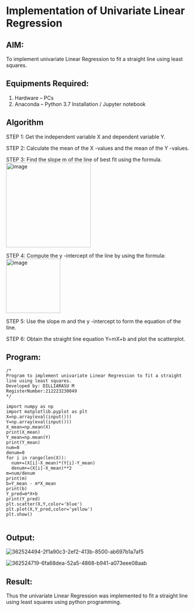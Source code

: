 # Implementation of Univariate Linear Regression
## AIM:
To implement univariate Linear Regression to fit a straight line using least squares.

## Equipments Required:
1. Hardware – PCs
2. Anaconda – Python 3.7 Installation / Jupyter notebook

## Algorithm
 STEP 1:
 Get the independent variable X and dependent variable Y.
 
 STEP 2:
 Calculate the mean of the X -values and the mean of the Y -values.
 
 STEP 3:
 Find the slope m of the line of best fit using the formula. 
<img width="231" alt="image" src="https://user-images.githubusercontent.com/93026020/192078527-b3b5ee3e-992f-46c4-865b-3b7ce4ac54ad.png">

 STEP 4:
 Compute the y -intercept of the line by using the formula:
<img width="148" alt="image" src="https://user-images.githubusercontent.com/93026020/192078545-79d70b90-7e9d-4b85-9f8b-9d7548a4c5a4.png">

 STEP 5:
 Use the slope m and the y -intercept to form the equation of the line.
 
 STEP 6:
 Obtain the straight line equation Y=mX+b and plot the scatterplot.

## Program:
```
/*
Program to implement univariate Linear Regression to fit a straight line using least squares.
Developed by: DILLIARASU M
RegisterNumber:212223230049  
*/

import numpy as np
import matplotlib.pyplot as plt
X=np.array(eval(input()))
Y=np.array(eval(input()))
X_mean=np.mean(X)
print(X_mean)
Y_mean=np.mean(Y)
print(Y_mean)
num=0
denum=0
for i in range(len(X)):
  num+=(X[i]-X_mean)*(Y[i]-Y_mean)
  denum+=(X[i]-X_mean)**2
m=num/denum
print(m)
b=Y_mean - m*X_mean
print(b)
Y_pred=m*X+b
print(Y_pred)
plt.scatter(X,Y,color='blue')
plt.plot(X,Y_pred,color='yellow') 
plt.show() 


```

## Output:
![362524494-2f1a90c3-2ef2-413b-8500-ab697b1a7af5](https://github.com/user-attachments/assets/bd0c21e4-e8d2-4647-a015-2255bf18456e)

![362524719-6fa68dea-52a5-4868-b941-a073eee08aab](https://github.com/user-attachments/assets/aeb15435-4a9e-47f3-b9e1-7182c3e7afe8)


## Result:
Thus the univariate Linear Regression was implemented to fit a straight line using least squares using python programming.
